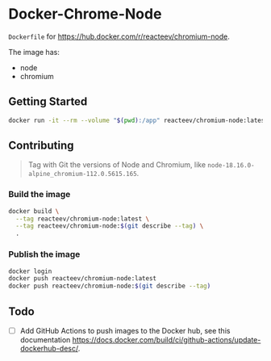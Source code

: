 # Docker-Chrome-Node

`Dockerfile` for <https://hub.docker.com/r/reacteev/chromium-node>.

The image has:

- node
- chromium

## Getting Started

```bash
docker run -it --rm --volume "$(pwd):/app" reacteev/chromium-node:latest /bin/sh
```

## Contributing

> Tag with Git the versions of Node and Chromium, like `node-18.16.0-alpine_chromium-112.0.5615.165`.

### Build the image

```bash
docker build \
  --tag reacteev/chromium-node:latest \
  --tag reacteev/chromium-node:$(git describe --tag) \
  .
```

### Publish the image

```bash
docker login
docker push reacteev/chromium-node:latest
docker push reacteev/chromium-node:$(git describe --tag)
```

## Todo

- [ ] Add GitHub Actions to push images to the Docker hub, see this documentation <https://docs.docker.com/build/ci/github-actions/update-dockerhub-desc/>.
